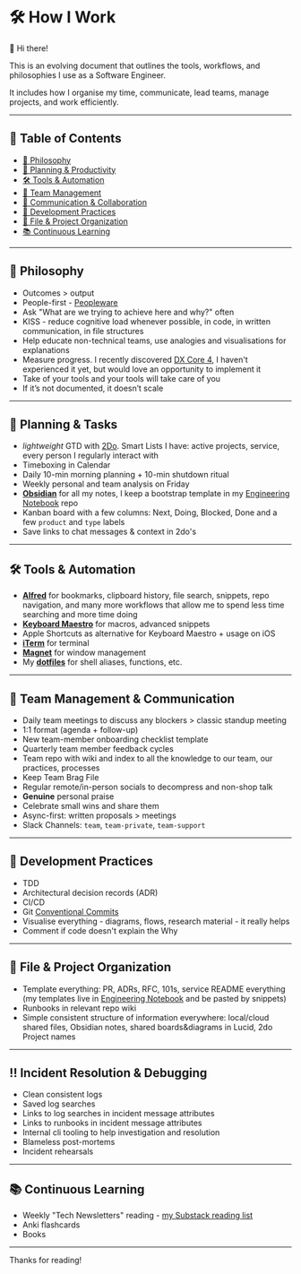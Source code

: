 # 🛠️ How I Work

👋 Hi there!

This is an evolving document that outlines the tools, workflows, and philosophies I use as a Software Engineer.

It includes how I organise my time, communicate, lead teams, manage projects, and work efficiently.

---

## 📑 Table of Contents

- [🧠 Philosophy](#-philosophy)
- [📅 Planning & Productivity](#-planning--productivity)
- [🛠️ Tools & Automation](#️-tools--automation)
- [👥 Team Management](#-team-management)
- [📣 Communication & Collaboration](#-communication--collaboration)
- [🧪 Development Practices](#-development-practices)
- [📁 File & Project Organization](#-file--project-organization)
- [📚 Continuous Learning](#-continuous-learning)

---

## 🧠 Philosophy

- Outcomes > output
- People-first - [Peopleware](https://www.amazon.co.uk/Peopleware-Productive-Projects-Tom-DeMarco/dp/0932633439)
- Ask "What are we trying to achieve here and why?" often
- KISS - reduce cognitive load whenever possible, in code, in written communication, in file structures
- Help educate non-technical teams, use analogies and visualisations for explanations
- Measure progress. I recently discovered [DX Core 4](https://getdx.com/news/introducing-the-dx-core-4/), I haven't experienced it yet, but would love an opportunity to implement it
- Take of your tools and your tools will take care of you
- If it’s not documented, it doesn’t scale

---

## 📅 Planning & Tasks

- _lightweight_ GTD with [2Do](https://www.2doapp.com/). Smart Lists I have: active projects, service, every person I regularly interact with
- Timeboxing in Calendar
- Daily 10-min morning planning + 10-min shutdown ritual
- Weekly personal and team analysis on Friday
- [**Obsidian**](https://obsidian.md) for all my notes, I keep a bootstrap template in my [Engineering Notebook](https://github.com/aleksgorbenko/engineering-notebook) repo
- Kanban board with a few columns: Next, Doing, Blocked, Done and a few `product` and `type` labels
- Save links to chat messages & context in 2do's

---

## 🛠️ Tools & Automation

- [**Alfred**](https://alfred.app) for bookmarks, clipboard history, file search, snippets, repo navigation, and many more workflows that allow me to spend less time searching and more time doing
- [**Keyboard Maestro**](https://www.keyboardmaestro.com) for macros, advanced snippets
- Apple Shortcuts as alternative for Keyboard Maestro + usage on iOS
- [**iTerm**]() for terminal
- [**Magnet**](https://magnet.crowdcafe.com) for window management
- My [**dotfiles**](https://github.com/aleksgorbenko/dotfiles) for shell aliases, functions, etc.

---

## 👥 Team Management & Communication

- Daily team meetings to discuss any blockers > classic standup meeting
- 1:1 format (agenda + follow-up)
- New team-member onboarding checklist template
- Quarterly team member feedback cycles
- Team repo with wiki and index to all the knowledge to our team, our practices, processes
- Keep Team Brag File
- Regular remote/in-person socials to decompress and non-shop talk
- **Genuine** personal praise
- Celebrate small wins and share them
- Async-first: written proposals > meetings
- Slack Channels: `team`, `team-private`, `team-support`

---

## 🧪 Development Practices

- TDD
- Architectural decision records (ADR)
- CI/CD
- Git [Conventional Commits](https://www.conventionalcommits.org/en/v1.0.0/)
- Visualise everything - diagrams, flows, research material - it really helps
- Comment if code doesn't explain the Why

---

## 📁 File & Project Organization

- Template everything: PR, ADRs, RFC, 101s, service README everything (my templates live in [Engineering Notebook](https://github.com/aleksgorbenko/engineering-notebook) and be pasted by snippets)
- Runbooks in relevant repo wiki
- Simple consistent structure of information everywhere: local/cloud shared files, Obsidian notes, shared boards&diagrams in Lucid, 2do Project names

---

## ‼️ Incident Resolution & Debugging

- Clean consistent logs
- Saved log searches
- Links to log searches in incident message attributes
- Links to runbooks in incident message attributes
- Internal cli tooling to help investigation and resolution
- Blameless post-mortems
- Incident rehearsals

---

## 📚 Continuous Learning

- Weekly "Tech Newsletters" reading - [my Substack reading list](https://substack.com/@aleksgbko/reads)
- Anki flashcards
- Books

---

Thanks for reading!
